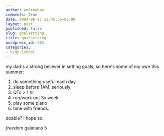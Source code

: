 ```yaml
---
author: andrewhao
comments: true
date: 2004-06-17 12:45:55+00:00
layout: post
published: false
slug: goalsetting
title: goalsetting
wordpress_id: 403
categories:
- High School
---
```


my dad's a strong believer in setting goals, so here's some of my own this summer:

1. do something useful each day.
2. sleep before 1AM. seriously.
3. QTs > 1 hr
4. run/work out 3x week
5. play some piano
6. time with friends.

doable? i hope so.

_freedom_ galatians 5
